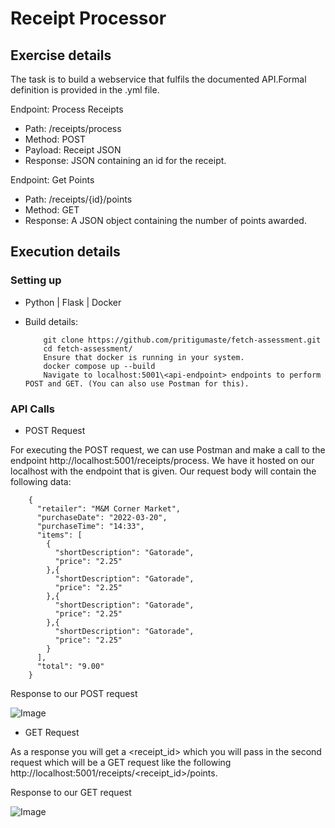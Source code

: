 # Receipt Processor

## Exercise details

The task is to build a webservice that fulfils the documented API.Formal definition is provided in the .yml file.

Endpoint: Process Receipts
- Path: /receipts/process
- Method: POST
- Payload: Receipt JSON
- Response: JSON containing an id for the receipt.

Endpoint: Get Points
- Path: /receipts/{id}/points
- Method: GET
- Response: A JSON object containing the number of points awarded.

## Execution details 

### Setting up 
- Python | Flask | Docker

- Build details:

          git clone https://github.com/pritigumaste/fetch-assessment.git
          cd fetch-assessment/
          Ensure that docker is running in your system.
          docker compose up --build       
          Navigate to localhost:5001\<api-endpoint> endpoints to perform POST and GET. (You can also use Postman for this).

### API Calls
  
- POST Request

For executing the POST request, we can use Postman and make a call to the endpoint http://localhost:5001/receipts/process. We have it hosted on our localhost with the endpoint that is given. Our request body will contain the following data:  

        {
          "retailer": "M&M Corner Market",
          "purchaseDate": "2022-03-20",
          "purchaseTime": "14:33",
          "items": [
            {
              "shortDescription": "Gatorade",
              "price": "2.25"
            },{
              "shortDescription": "Gatorade",
              "price": "2.25"
            },{
              "shortDescription": "Gatorade",
              "price": "2.25"
            },{
              "shortDescription": "Gatorade",
              "price": "2.25"
            }
          ],
          "total": "9.00"
        }

Response to our POST request
  
  ![Image]()

- GET Request

As a response you will get a <receipt_id> which you will pass in the second request which will be a GET request like the following http://localhost:5001/receipts/<receipt_id>/points. 

Response to our GET request

  ![Image]()
